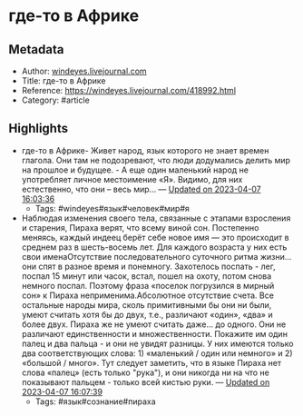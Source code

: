 # где-то в Африке

## Metadata
- Author: [windeyes.livejournal.com]()
- Title: где-то в Африке
- Reference: https://windeyes.livejournal.com/418992.html
- Category: #article

## Highlights
- где-то в Африке- Живет народ, язык которого не знает времен глагола. Они там не подозревают, что люди додумались делить мир на прошлое и будущее. - А еще один маленький народ не употребляет личное местоимение «Я». Видимо, для них естественно, что они – весь мир… — [Updated on 2023-04-07 16:03:36](https://hyp.is/m965DtVEEe2ooIsnExZTMA/windeyes.livejournal.com/418992.html)
   - Tags: #windeyes#язык#человек#мир#я
- Наблюдая изменения своего тела, связанные с этапами взросления и старения, Пираха верят, что всему виной сон. Постепенно меняясь, каждый индеец берёт себе новое имя — это происходит в среднем раз в шесть-восемь лет. Для каждого возраста у них есть свои именаОтсутствие последовательного суточного ритма жизни... они спят в разное время и понемногу. Захотелось поспать - лег, поспал 15 минут или часок, встал, пошел на охоту, потом снова немного поспал. Поэтому фраза «поселок погрузился в мирный сон» к Пирахa неприменима.Абсолютное отсутствие счета. Все остальные народы мира, сколь примитивными бы они ни были, умеют считать хотя бы до двух, т.е., различают «один», «два» и более двух. Пирахa же не умеют считать даже… до одного. Они не различают единственности и множественности. Покажите им один палец и два пальца - и они не увидят разницы. У них имеются только два соответствующих слова: 1) «маленький / один или немного» и 2) «большой / много». Тут следует заметить, что в языке Пирахa нет слова «палец» (есть только "рука"), и они никогда ни на что не показывают пальцем - только всей кистью руки. — [Updated on 2023-04-07 16:07:39](https://hyp.is/LEpTNtVFEe25C0OaovdgWg/windeyes.livejournal.com/418992.html)
   - Tags: #язык#сознание#пираха
